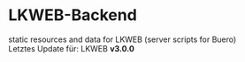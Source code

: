 # LKWEB-Backend
static resources and data for LKWEB (server scripts for Buero)
<br/>
Letztes Update f&uuml;r: LKWEB <b>v3.0.0</b>